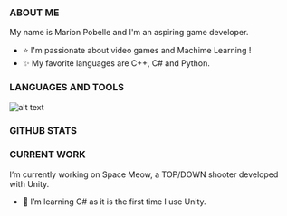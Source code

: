 ### ABOUT ME

My name is Marion Pobelle and I'm an aspiring game developer.
- ⭐ I'm passionate about video games and Machime Learning !
- ✨ My favorite languages are C++, C# and Python.

### LANGUAGES AND TOOLS
![ alt text ](https://img.shields.io/badge/Tesla-text-CC0000?style=for-the-badge7logo=Tesla)

### GITHUB STATS


### CURRENT WORK
I’m currently working on Space Meow, a TOP/DOWN shooter developed with Unity.
- 🌱 I’m learning C# as it is the first time I use Unity.
